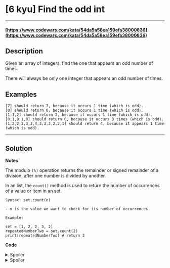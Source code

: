 # [6 kyu] Find the odd int

---

#### [https://www.codewars.com/kata/54da5a58ea159efa38000836](https://www.codewars.com/kata/54da5a58ea159efa38000836)

## Description

Given an array of integers, find the one that appears an odd number of times.

There will always be only one integer that appears an odd number of times.

## Examples

    [7] should return 7, because it occurs 1 time (which is odd).
    [0] should return 0, because it occurs 1 time (which is odd).
    [1,1,2] should return 2, because it occurs 1 time (which is odd).
    [0,1,0,1,0] should return 0, because it occurs 3 times (which is odd).
    [1,2,2,3,3,3,4,3,3,3,2,2,1] should return 4, because it appears 1 time (which is odd).

---

## Solution

**Notes**

The modulo `(%)` operation returns the remainder or signed remainder of a division, after one number is divided by another.

In an list, the `count()` method is used to return the number of occurrences of a value or item in an set.

    Syntax: set.count(n)

    - n is the value we want to check for its number of occurrences.

    Example:

    set = [1, 2, 2, 3, 2]
    repeatedNumberTwo = set.count(2)
    print(repeatedNumberTwo) # return 3

**Code**

<details>
	<summary>Spoiler</summary>

    def find_it(seq):
        for n in seq:
            if seq.count(n) % 2 != 0:
                return n 
    
</details>

<details>
	<summary>Spoiler</summary>

    def find_it(seq):
        return [n for n in seq if seq.count(n) % 2 != 0][0] 
    
</details>
